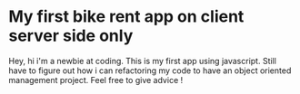 # My first bike rent app on client server side only
Hey, hi i'm a newbie at coding.
This is my first app using javascript.
Still have to figure out how i can refactoring my code to 
have an object oriented management project.
Feel free to give advice !


